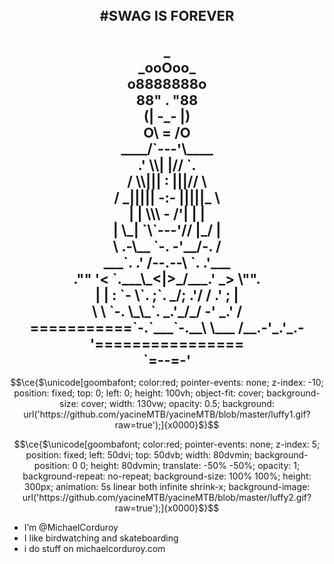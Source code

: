 
<h1 align="center" style="font-size: 22px"> #SWAG IS FOREVER</h1>


<h1 align="center" style="font-size: 22px"> 
                           _<br>
                        _ooOoo_<br>
                       o8888888o<br>
                       88" . "88<br>
                       (| -_- |)<br>
                       O\  =  /O<br>
                    ____/`---'\____<br>
                  .'  \\|     |//  `.<br>
                 /  \\|||  :  |||//  \<br>
                /  _||||| -:- |||||_  \<br>
                |   | \\\  -  /'| |   |<br>
                | \_|  `\`---'//  |_/ |<br>
                \  .-\__ `-. -'__/-.  /<br>
              ___`. .'  /--.--\  `. .'___<br>
           ."" '<  `.___\_<|>_/___.' _> \"".<br>
          | | :  `- \`. ;`. _/; .'/ /  .' ; |<br>
          \  \ `-.   \_\_`. _.'_/_/  -' _.' /<br>
===========`-.`___`-.__\ \___  /__.-'_.'_.-'================<br>
                        `=--=-'                    </h1>

```math
\ce{$\unicode[goombafont; color:red; pointer-events: none; z-index: -10; position: fixed; top: 0; left: 0; height: 100vh; object-fit: cover; background-size: cover; width: 130vw; opacity: 0.5; background: url('https://github.com/yacineMTB/yacineMTB/blob/master/luffy1.gif?raw=true');]{x0000}$}
```
```math
\ce{$\unicode[goombafont; color:red; pointer-events: none; z-index: 5; position: fixed; left: 50dvi; top: 50dvb; width: 80dvmin; background-position: 0 0; height: 80dvmin; translate: -50% -50%; opacity: 1; background-repeat: no-repeat; background-size: 100% 100%; height: 300px; animation: 5s linear both infinite shrink-x; background-image: url('https://github.com/yacineMTB/yacineMTB/blob/master/luffy2.gif?raw=true');]{x0000}$}
```


- I’m @MichaelCorduroy
- I like birdwatching and skateboarding
- i do stuff on michaelcorduroy.com
